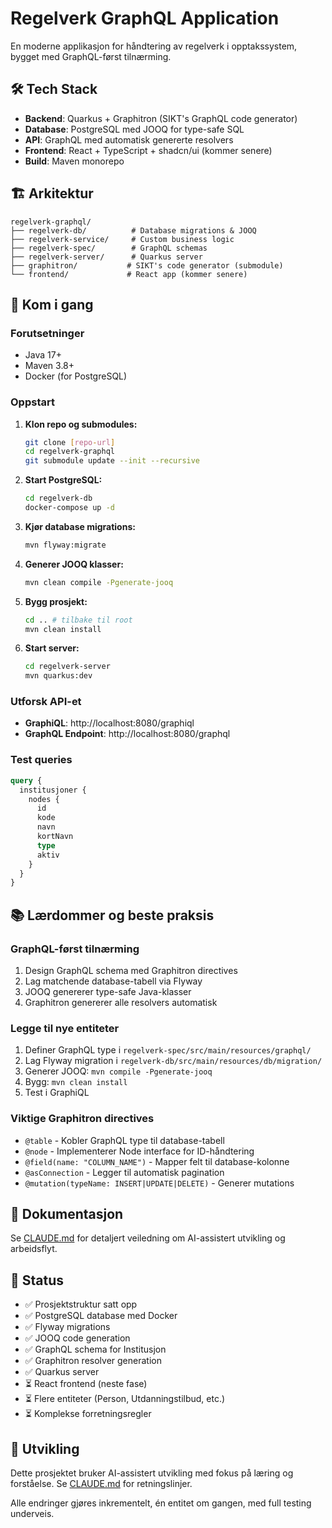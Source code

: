 # Regelverk GraphQL Application

En moderne applikasjon for håndtering av regelverk i opptakssystem, bygget med GraphQL-først tilnærming.

## 🛠️ Tech Stack

- **Backend**: Quarkus + Graphitron (SIKT's GraphQL code generator)
- **Database**: PostgreSQL med JOOQ for type-safe SQL
- **API**: GraphQL med automatisk genererte resolvers
- **Frontend**: React + TypeScript + shadcn/ui (kommer senere)
- **Build**: Maven monorepo

## 🏗️ Arkitektur

```
regelverk-graphql/
├── regelverk-db/          # Database migrations & JOOQ
├── regelverk-service/     # Custom business logic
├── regelverk-spec/        # GraphQL schemas
├── regelverk-server/      # Quarkus server
├── graphitron/           # SIKT's code generator (submodule)
└── frontend/             # React app (kommer senere)
```

## 🚀 Kom i gang

### Forutsetninger
- Java 17+
- Maven 3.8+
- Docker (for PostgreSQL)

### Oppstart

1. **Klon repo og submodules:**
   ```bash
   git clone [repo-url]
   cd regelverk-graphql
   git submodule update --init --recursive
   ```

2. **Start PostgreSQL:**
   ```bash
   cd regelverk-db
   docker-compose up -d
   ```

3. **Kjør database migrations:**
   ```bash
   mvn flyway:migrate
   ```

4. **Generer JOOQ klasser:**
   ```bash
   mvn clean compile -Pgenerate-jooq
   ```

5. **Bygg prosjekt:**
   ```bash
   cd .. # tilbake til root
   mvn clean install
   ```

6. **Start server:**
   ```bash
   cd regelverk-server
   mvn quarkus:dev
   ```

### Utforsk API-et

- **GraphiQL**: http://localhost:8080/graphiql
- **GraphQL Endpoint**: http://localhost:8080/graphql

### Test queries

```graphql
query {
  institusjoner {
    nodes {
      id
      kode
      navn
      kortNavn
      type
      aktiv
    }
  }
}
```

## 📚 Lærdommer og beste praksis

### GraphQL-først tilnærming
1. Design GraphQL schema med Graphitron directives
2. Lag matchende database-tabell via Flyway
3. JOOQ genererer type-safe Java-klasser
4. Graphitron genererer alle resolvers automatisk

### Legge til nye entiteter
1. Definer GraphQL type i `regelverk-spec/src/main/resources/graphql/`
2. Lag Flyway migration i `regelverk-db/src/main/resources/db/migration/`
3. Generer JOOQ: `mvn compile -Pgenerate-jooq`
4. Bygg: `mvn clean install`
5. Test i GraphiQL

### Viktige Graphitron directives
- `@table` - Kobler GraphQL type til database-tabell
- `@node` - Implementerer Node interface for ID-håndtering  
- `@field(name: "COLUMN_NAME")` - Mapper felt til database-kolonne
- `@asConnection` - Legger til automatisk pagination
- `@mutation(typeName: INSERT|UPDATE|DELETE)` - Generer mutations

## 📖 Dokumentasjon

Se [CLAUDE.md](./CLAUDE.md) for detaljert veiledning om AI-assistert utvikling og arbeidsflyt.

## 🎯 Status

- ✅ Prosjektstruktur satt opp
- ✅ PostgreSQL database med Docker
- ✅ Flyway migrations
- ✅ JOOQ code generation  
- ✅ GraphQL schema for Institusjon
- ✅ Graphitron resolver generation
- ✅ Quarkus server
- ⏳ React frontend (neste fase)
- ⏳ Flere entiteter (Person, Utdanningstilbud, etc.)
- ⏳ Komplekse forretningsregler

## 🤝 Utvikling

Dette prosjektet bruker AI-assistert utvikling med fokus på læring og forståelse. Se [CLAUDE.md](./CLAUDE.md) for retningslinjer.

Alle endringer gjøres inkrementelt, én entitet om gangen, med full testing underveis.